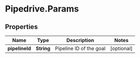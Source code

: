 # Pipedrive.Params

## Properties

Name | Type | Description | Notes
------------ | ------------- | ------------- | -------------
**pipelineId** | **String** | Pipeline ID of the goal | [optional] 


